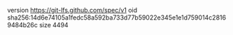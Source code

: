 version https://git-lfs.github.com/spec/v1
oid sha256:14d6e74105a1fedc58a592ba733d77b59022e345e1e1d759014c28169484b26c
size 4494
